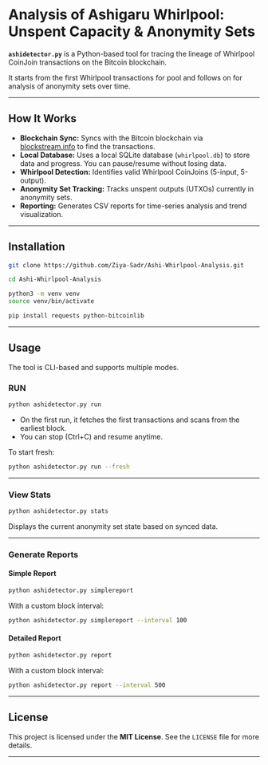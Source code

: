 # Analysis of Ashigaru Whirlpool: Unspent Capacity & Anonymity Sets

**`ashidetector.py`** is a Python-based tool for tracing the lineage of Whirlpool CoinJoin transactions on the Bitcoin blockchain.

It starts from the first Whirlpool transactions for pool and follows on for analysis of anonymity sets over time.

---

## How It Works

* **Blockchain Sync:** Syncs with the Bitcoin blockchain via [blockstream.info](https://blockstream.info) to find the transactions.
* **Local Database:** Uses a local SQLite database (`whirlpool.db`) to store data and progress. You can pause/resume without losing data.
* **Whirlpool Detection:** Identifies valid Whirlpool CoinJoins (5-input, 5-output).
* **Anonymity Set Tracking:** Tracks unspent outputs (UTXOs) currently in anonymity sets.
* **Reporting:** Generates CSV reports for time-series analysis and trend visualization.

---

## Installation

```bash
git clone https://github.com/Ziya-Sadr/Ashi-Whirlpool-Analysis.git

cd Ashi-Whirlpool-Analysis

python3 -m venv venv
source venv/bin/activate

pip install requests python-bitcoinlib

```

---

## Usage

The tool is CLI-based and supports multiple modes.

### RUN

```bash
python ashidetector.py run
```

* On the first run, it fetches the first transactions and scans from the earliest block.
* You can stop (Ctrl+C) and resume anytime.

To start fresh:

```bash
python ashidetector.py run --fresh
```

---

### View Stats

```bash
python ashidetector.py stats
```

Displays the current anonymity set state based on synced data.

---

### Generate Reports

#### Simple Report

```bash
python ashidetector.py simplereport
```

With a custom block interval:

```bash
python ashidetector.py simplereport --interval 100
```

#### Detailed Report

```bash
python ashidetector.py report
```

With a custom block interval:

```bash
python ashidetector.py report --interval 500
```

---

## License

This project is licensed under the **MIT License**.
See the `LICENSE` file for more details.

---
